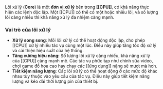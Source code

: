 Lõi xử lý (**Core**) là một **đơn vị xử lý** bên trong **[[CPU]]**, có khả năng thực hiện các lệnh độc lập. Một [[CPU]] có thể có một hoặc nhiều lõi, và số lượng lõi càng nhiều thì khả năng xử lý đa nhiệm càng mạnh.
### Vai trò của lõi xử lý

- **Xử lý song song**: Mỗi lõi xử lý có thể hoạt động độc lập, cho phép [[CPU]] xử lý nhiều tác vụ cùng một lúc. Điều này giúp tăng tốc độ xử lý và cải thiện hiệu suất của hệ thống.
- **Tăng cường hiệu năng**: Số lượng lõi xử lý càng nhiều, khả năng xử lý của [[CPU]] càng mạnh mẽ. Các tác vụ phức tạp như chỉnh sửa video, chơi game đồ họa cao hay chạy các [[ứng dụng]] nặng sẽ mượt mà hơn.
- **Tiết kiệm năng lượng**: Các lõi xử lý có thể hoạt động ở các mức độ khác nhau tùy thuộc vào yêu cầu của tác vụ. Điều này giúp tiết kiệm năng lượng và kéo dài thời lượng pin của thiết bị.